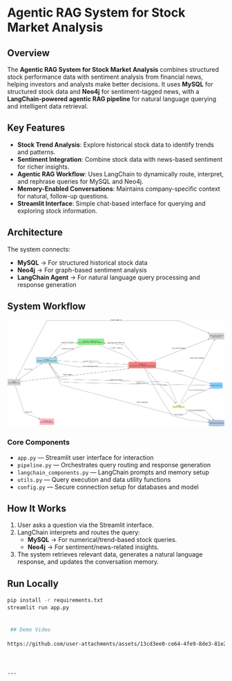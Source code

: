 # Agentic RAG System for Stock Market Analysis

## Overview

The **Agentic RAG System for Stock Market Analysis** combines structured stock performance data with sentiment analysis from financial news, helping investors and analysts make better decisions. It uses **MySQL** for structured stock data and **Neo4j** for sentiment-tagged news, with a **LangChain-powered agentic RAG pipeline** for natural language querying and intelligent data retrieval.

## Key Features

- **Stock Trend Analysis**: Explore historical stock data to identify trends and patterns.
- **Sentiment Integration**: Combine stock data with news-based sentiment for richer insights.
- **Agentic RAG Workflow**: Uses LangChain to dynamically route, interpret, and rephrase queries for MySQL and Neo4j.
- **Memory-Enabled Conversations**: Maintains company-specific context for natural, follow-up questions.
- **Streamlit Interface**: Simple chat-based interface for querying and exploring stock information.

## Architecture

The system connects:
- **MySQL** → For structured historical stock data  
- **Neo4j** → For graph-based sentiment analysis  
- **LangChain Agent** → For natural language query processing and response generation  

## System Workflow

![System Workflow](image/workflow_uml_flowchart.png)

### Core Components

- `app.py` — Streamlit user interface for interaction  
- `pipeline.py` — Orchestrates query routing and response generation  
- `langchain_components.py` — LangChain prompts and memory setup  
- `utils.py` — Query execution and data utility functions  
- `config.py` — Secure connection setup for databases and model  

## How It Works

1. User asks a question via the Streamlit interface.  
2. LangChain interprets and routes the query:
   - **MySQL** → For numerical/trend-based stock queries.  
   - **Neo4j** → For sentiment/news-related insights.  
3. The system retrieves relevant data, generates a natural language response, and updates the conversation memory.  

## Run Locally

```bash
pip install -r requirements.txt
streamlit run app.py


 ## Demo Video

https://github.com/user-attachments/assets/13cd3ee0-ce64-4fe9-8de3-81e27218de13



---

